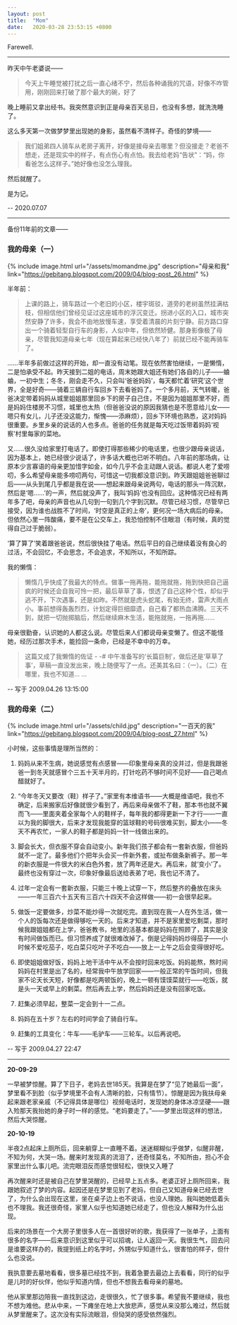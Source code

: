 ```yaml
---
layout: post
title:  "Mom"
date:   2020-03-28 23:53:15 +0800
---
```


Farewell.

--- 


昨天中午老婆说——

>今天上午睡觉被打扰之后一直心绪不宁，然后各种诵我的咒语，好像不咋管用，刚刚回来打破了那个最大的碗，好了

晚上睡前又拿出经书。我突然意识到正是母亲百天忌日，也没有多想，就洗洗睡了。

这么多天第一次做梦梦里出现她的身影，虽然看不清样子。奇怪的梦境——

>我们姐弟四人骑车从老房子离开，好像是接母亲去哪里？但没接走？老爸不想走，还是现实中的样子，有点伤心有点怕。我去给老妈“告状”：“妈，你看爸怎么这样子。”她好像也没怎么理我。

然后就醒了。

是为记。

-- 2020.07.07


--- 

备份11年前的文章——

### 我的母亲（一）

{% include image.html url="/assets/momandme.jpg" description="母亲和我" link="https://gebitang.blogspot.com/2009/04/blog-post_26.html" %}

半年前：

>上课的路上，骑车路过一个老旧的小区，楼宇斑驳，道旁的老树虽然挂满枯枝，但相信他们曾经见证过这座城市的浮沉变迁。拐进小区的入口，城市突然安静了许多，我会不由地放慢车速，享受着清晨的片刻宁静。前方路口穿出一个骑着轻型自行车的身影，人似中年，但依然矫健。那身影像极了母亲，尽管我知道母亲七年（现在算起来已经快八年了）前就已经不能再骑车了。

……半年多前做过这样的开始，却一直没有动笔。现在依然害怕继续，一是懒惰，二是怕承受不起。昨天接到二姐的电话，周末她跟大姐还有她们各自的儿子——蛐蛐，一初中生；冬冬，刚会走不久，只会叫‘爸爸妈妈’，每天都忙着‘研究’这个世界，全是好奇——骑着三辆自行车回乡下去看爸妈了。一个多月前，天气转暖，爸爸决定带着妈妈从城里姐姐那里回乡下的房子自己住，不是因为姐姐那里不好，而是妈妈住楼房不习惯，城里也太热（但爸爸没说的原因我猜也是不愿意给儿女——嗯只有女儿，儿子还没这能力，惭愧——添麻烦），回乡下环境也熟悉，这对妈妈很重要。乡里乡亲的说话的人也多点。爸爸的任务就是每天吃过饭带着妈妈‘视察’村里每家的菜地。

又……很久没给家里打电话了。即使打得那些稀少的电话里，也很少跟母亲说话，因为基本上，她已经很少说话了，许多话大概也已听不明白。八年前的那场病，让原本少言寡语的母亲更加惜字如金，如今几乎不会主动跟人说话。都说人老了爱唠叨，多么希望母亲能多唠叨两句，可惜这一切我都没意识到。昨天跟姐姐爸爸聊过后——从头到尾几乎都是我在说——想起来跟母亲说两句，电话的那头一阵沉默，然后是‘嗯……’的一声，然后就没声了，我叫‘妈妈’也没有回应。这种情况已经有两年多了吧，母亲的声音也从几句到一句到几个字到沉默。尽管已经习惯，尽管早已接受，因为谁也战胜不了时间，‘时空是真正的上帝’，更何况一场大病后的母亲。但依然心里一阵酸痛，要不是在公交车上，我恐怕控制不住眼泪（有时候，真的觉得自己过于脆弱）。

‘算了算了’笑着跟爸爸说，然后很快挂了电话。然后平日的自己继续着没有良心的过活，不会回忆，不会思念，不会追求，不知所以，不知所踪。

我的懒惰：
>懒惰几乎快成了我最大的特点。做事一拖再拖，能拖就拖，拖到快把自己逼疯的时候还会自我可怜一把，最后草草了事，恨透了自己这种个性，却似乎逃不开，下次遇事，还是如昨。不然就是虎头蛇尾，有始无终，雷声大雨点小。事前想得轰轰烈烈，计划定得巨细靡遗，自己看了都热血沸腾。三天不到，就把一切抛掷脑后，然后继续麻木生活，能拖就拖，一拖再拖……

母亲很勤奋，认识她的人都这么说。尽管后来人们都说母亲变懒了。但这不能怪她，经历过那次手术，能捡回一条命，已经是不幸中的万幸。

>这篇又成了我懒惰的佐证 - -# 中午准备写的‘长篇巨制’，做后还是‘草草了事’，草稿一直没发出来，晚上随便写了一点。还美其名曰：（一）。（二）在哪里，我也不知道... ...

-- 写于 2009.04.26  13:15:00

### 我的母亲（二）

{% include image.html url="/assets/child.jpg" description="一百天的我" link="https://gebitang.blogspot.com/2009/04/blog-post_27.html" %}

小时候，这些事情是理所当然的：

1. 妈妈从来不生病，她说感觉有点感冒——印象里母亲真的没并过，但是我跟爸爸一到冬天就感冒个三五十天半月的，打针吃药不够时间不见好——自己喝点醋就好了。

2. “今年冬天又要改（鞋）样子了。”家里有本维语书——大概是维语吧，我也不确定，后来搬家后好像就很少看到了，再后来母亲做不了鞋，那本书也就不翼而飞——里面夹着全家每个人的鞋样子，每年我的都得更新一下才行——一直以为我的脚很大，后来才发现我能穿的篮球鞋的号码很难买到，脚太小——冬天不再农忙，一家人的鞋子都是妈妈一针一线做出来的。


3. 脚会长大，但衣服不穿会自动变小。新年我们孩子都会有一套新衣服，但爸妈就不一定了。最多他们个把年头会买一件新外套，或扯布做条新裤子。那一年的新衣服是一件很大的米白色外套，放了两年还是大。再后来，就‘变小’了。最终也没有穿过一次，印象好像最后送给表弟了吧，我也记不清了。

4. 过年一定会有一套新衣服，只能三十晚上试穿一下，然后整齐的叠放在床头——一年三百六十五天有三百六十四天不会这样做——初一会很早起来。

5. 做饭一定要做多，炒菜不能炒得一次就吃完。直到现在我一人在外生活，做一个人的饭每次还是做得够吃一天的。后来才知道，并不是家里爱吃剩菜，那时候我跟姐姐都在上学，爸爸教书，地里的活基本都是妈妈在照顾了，其实是没有时间做饭而已。但习惯养成了就很难改掉了。倒是记得妈妈炒得茄子——小时候不爱吃茄子，吃白菜只吃叶子不吃白——放上一上午之后会变得很好吃。

6. 即使姐姐做好饭，妈妈上地干活中午从不会按时回来吃饭。妈妈能熬，熬时间妈妈在村里是出了名的，经常我中午放学回家——一般正常的午饭时间，但我家不论天长天短，好像都是吃两顿饭的，晚上一顿有馍馍菜就行——吃饭，就是头一天或早上的剩菜。然后再去上学，然后妈妈还是没有回家吃饭。

7. 赶集必须早起，整菜一定会到十一二点。

8. 妈妈在五十岁？左右的时间学会了骑自行车。

9. 赶集的工具变化：牛车——毛驴车——三轮车。以后再说吧。

--  写于 2009.04.27 22:47

---

**20-09-29** 

一早被梦惊醒。算了下日子，老妈去世185天。我算是在梦了“见了她最后一面”，梦里看不到脸（似乎梦境里不会有人清晰的脸，只有情节）。惊醒是因为我扶母亲起来跟老家亲戚（不记得具体是哪位）视频电话时，发现她的身体冰凉坚硬——跟入殓那天我抬她的身子时一样的感觉。“老妈要走了。”——梦里出现这样的想法，然后大哭惊醒。

**20-10-19** 

半夜2点起床上厕所后，回来躺穿上一直睡不着。迷迷糊糊似乎做梦，似醒非醒，不知为何，大哭一场。醒来时发现真的流泪了，还奇怪莫名，不知所由，担心不会家里出什么事儿吧。流完眼泪反而感觉很轻松，很快又入睡了

再次醒来时还是被自己在梦里哭醒的，已经早上五点多。老婆正好上厕所回来，我跟她叙述了梦的内容。起因还是在梦里见到了老妈，但自己又知道母亲已经去世了，为什么会出现在这里，坐在桌子边上也不说话，也没人理她。我叫她她低着头也不理我。我还很奇怪，家里人似乎也知道她已经走了，但也没人解释为什么出现。

后来的场景在一个大房子里很多人在一首很好听的歌，我获得了一张单子，上面有很多的名字——后来意识到这里似乎可以招魂，让人返回一天。我很生气，回去问是谁要这样办的，我提到纸上的名字时，外甥似乎知道什么，很害怕的样子，但什么也没说。

我执意要去墓地看看，很多墓已经找不到，我着急要去最边上去看看，同行的似乎是儿时的好伙伴，他似乎知道内情，但也不想我去看母亲的墓地。

他从家里那边陪我一直找到这边，走很很久，忙了很多事。希望我不要继续，我也不想为难他。悲从中来，一下瘫坐在地上大放悲声，感觉从来没那么难过，然后就从梦里醒来了。这次没有实际流眼泪，但恸哭的感受依然强烈。
